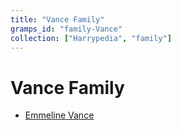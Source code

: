 ```yaml
---
title: "Vance Family"
gramps_id: "family-Vance"
collection: ["Harrypedia", "family"]
---
```


# Vance Family

- [Emmeline Vance](/Harrypedia/people/Vance/Emmeline/)
